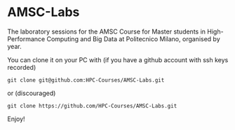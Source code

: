 # AMSC-Labs
The laboratory sessions for the AMSC Course for Master students in High-Performance Computing and Big Data at Politecnico Milano, organised by year.

You can clone it on your PC with (if you have a github account with ssh keys recorded)
```
git clone git@github.com:HPC-Courses/AMSC-Labs.git
```
or (discouraged)
```
git clone https://github.com/HPC-Courses/AMSC-Labs.git
```
Enjoy!
